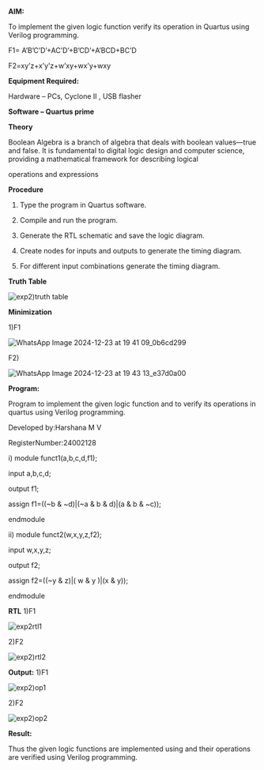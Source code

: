 
**AIM:**

To implement the given logic function verify its operation in Quartus using Verilog programming.

F1= A’B’C’D’+AC’D’+B’CD’+A’BCD+BC’D 

F2=xy’z+x’y’z+w’xy+wx’y+wxy

**Equipment Required:**

Hardware – PCs, Cyclone II , USB flasher

**Software – Quartus prime**

**Theory**

Boolean Algebra is a branch of algebra that deals with boolean values—true and false. It is fundamental to digital logic design and computer science, providing a mathematical framework for describing logical

operations and expressions

**Procedure**

1.	Type the program in Quartus software.

2.	Compile and run the program.

3.	Generate the RTL schematic and save the logic diagram.

4.	Create nodes for inputs and outputs to generate the timing diagram.

5.	For different input combinations generate the timing diagram.


**Truth Table**

![exp2)truth table](https://github.com/user-attachments/assets/c450773b-7374-41e4-9e16-7b308cad11f1)


**Minimization**

1)F1

![WhatsApp Image 2024-12-23 at 19 41 09_0b6cd299](https://github.com/user-attachments/assets/001aaaa5-e6b2-4275-af1c-5ef7e437f54e)

F2)

![WhatsApp Image 2024-12-23 at 19 43 13_e37d0a00](https://github.com/user-attachments/assets/17bde640-bc89-416c-856a-7a90ad10fd37)


**Program:**

Program to implement the given logic function and to verify its operations in quartus using Verilog programming. 

Developed by:Harshana M V

RegisterNumber:24002128

i)
module funct1(a,b,c,d,f1);

input a,b,c,d;

output f1;

assign f1=((~b & ~d)|(~a & b & d)|(a & b & ~c));

endmodule

ii)
module funct2(w,x,y,z,f2);

input w,x,y,z;

output f2;

assign f2=((~y & z)|( w & y )|(x & y));

endmodule



**RTL**
1)F1

![exp2rtl1](https://github.com/user-attachments/assets/d89160dc-2170-42d4-9064-ce2be8dcb218)

2)F2

![exp2)rtl2](https://github.com/user-attachments/assets/0a71d048-d1b8-4101-8d40-550849fd5217)



**Output:**
1)F1

![exp2)op1](https://github.com/user-attachments/assets/3a055165-f67c-4c22-a413-e70ebedb3b58)

2)F2

![exp2)op2](https://github.com/user-attachments/assets/b52508d6-066f-4ccc-8837-1ab74ea7f45e)


**Result:**

Thus the given logic functions are implemented using and their operations are verified using Verilog programming.

